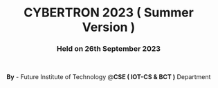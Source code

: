 <center> 

 <h1>CYBERTRON 2023 ( Summer Version )</h1>

 <h3>Held on 26th September 2023</h3> 

<br>

 <p><strong>By</strong> - Future Institute of Technology @<strong>CSE ( IOT-CS & BCT )</strong> Department</p> 
 
</center>
